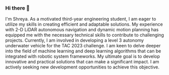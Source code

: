 ### Hi there 👋
I'm Shreya. As a motivated third-year engineering student, I am eager to utilize my skills in creating efficient and adaptable solutions. My experience with 2-D LiDAR autonomous navigation and dynamic motion planning has equipped me with the necessary technical skills to contribute to challenging projects. Currently, I am involved in developing a level 3 autonomy underwater vehicle for the TAC 2023 challenge. I am keen to delve deeper into the field of machine learning and deep learning algorithms that can be integrated with robotic system frameworks. My ultimate goal is to develop innovative and practical solutions that can make a significant impact. I am actively seeking new development opportunities to achieve this objective.
<!--
**Shreya-Ragi/Shreya-Ragi** is a ✨ _special_ ✨ repository because its `README.md` (this file) appears on your GitHub profile.

Here are some ideas to get you started:

- 🔭 I’m currently working on 
- 
- 👯 I’m looking to collaborate on ...
- 
- 💬 Ask me about ...
- 📫 How to reach me: ..
- 😄 Pronouns: ...
- 
-->
